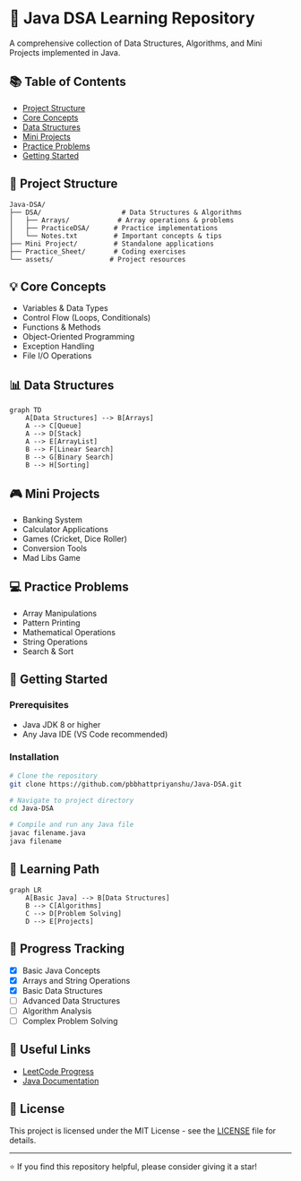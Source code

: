 # 🎯 Java DSA Learning Repository

A comprehensive collection of Data Structures, Algorithms, and Mini Projects implemented in Java.

## 📚 Table of Contents
- [Project Structure](#-project-structure)
- [Core Concepts](#-core-concepts)
- [Data Structures](#-data-structures)
- [Mini Projects](#-mini-projects)
- [Practice Problems](#-practice-problems)
- [Getting Started](#-getting-started)

## 📂 Project Structure
```
Java-DSA/
├── DSA/                    # Data Structures & Algorithms
│   ├── Arrays/            # Array operations & problems
│   ├── PracticeDSA/      # Practice implementations
│   └── Notes.txt         # Important concepts & tips
├── Mini Project/         # Standalone applications
├── Practice_Sheet/       # Coding exercises
└── assets/              # Project resources
```

## 💡 Core Concepts
- Variables & Data Types
- Control Flow (Loops, Conditionals)
- Functions & Methods
- Object-Oriented Programming
- Exception Handling
- File I/O Operations

## 📊 Data Structures
```mermaid
graph TD
    A[Data Structures] --> B[Arrays]
    A --> C[Queue]
    A --> D[Stack]
    A --> E[ArrayList]
    B --> F[Linear Search]
    B --> G[Binary Search]
    B --> H[Sorting]
```

## 🎮 Mini Projects
- Banking System
- Calculator Applications
- Games (Cricket, Dice Roller)
- Conversion Tools
- Mad Libs Game

## 💻 Practice Problems
- Array Manipulations
- Pattern Printing
- Mathematical Operations
- String Operations
- Search & Sort

## 🚀 Getting Started

### Prerequisites
- Java JDK 8 or higher
- Any Java IDE (VS Code recommended)

### Installation
```bash
# Clone the repository
git clone https://github.com/pbbhattpriyanshu/Java-DSA.git

# Navigate to project directory
cd Java-DSA

# Compile and run any Java file
javac filename.java
java filename
```

## 📝 Learning Path
```mermaid
graph LR
    A[Basic Java] --> B[Data Structures]
    B --> C[Algorithms]
    C --> D[Problem Solving]
    D --> E[Projects]
```

## 🎯 Progress Tracking
- [x] Basic Java Concepts
- [x] Arrays and String Operations
- [x] Basic Data Structures
- [ ] Advanced Data Structures
- [ ] Algorithm Analysis
- [ ] Complex Problem Solving

## 🔗 Useful Links
- [LeetCode Progress](https://leetcode.com/progress/)
- [Java Documentation](https://docs.oracle.com/en/java/)

## 📄 License
This project is licensed under the MIT License - see the [LICENSE](LICENSE) file for details.

---
⭐ If you find this repository helpful, please consider giving it a star!
